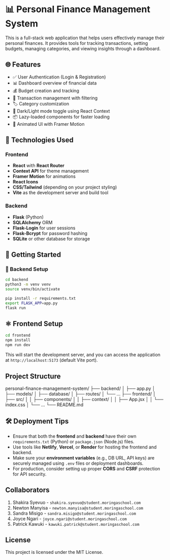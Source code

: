 # 📊 Personal Finance Management System

This is a full-stack web application that helps users effectively manage their personal finances. It provides tools for tracking transactions, setting budgets, managing categories, and viewing insights through a dashboard.

## 🌐 Features

- ✅ User Authentication (Login & Registration)
- 📊 Dashboard overview of financial data
- 💰 Budget creation and tracking
- 📄 Transaction management with filtering
- 🏷️ Category customization
- 🌙 Dark/Light mode toggle using React Context
- 📦 Lazy-loaded components for faster loading
- 🎨 Animated UI with Framer Motion


## 🧩 Technologies Used

### Frontend
- **React** with **React Router**
- **Context API** for theme management
- **Framer Motion** for animations
- **React Icons**
- **CSS/Tailwind** (depending on your project styling)
- **Vite** as the development server and build tool

### Backend
- **Flask** (Python)
- **SQLAlchemy** ORM
- **Flask-Login** for user sessions
- **Flask-Bcrypt** for password hashing
- **SQLite** or other database for storage


## 🏁 Getting Started

### 🐍 Backend Setup

```bash
cd backend
python3 -m venv venv
source venv/bin/activate

pip install -r requirements.txt
export FLASK_APP=app.py
flask run
```

## ⚛️ Frontend Setup

```bash
cd frontend
npm install
npm run dev
```
This will start the development server, and you can access the application at `http://localhost:5173` (default Vite port).

## Project Structure
personal-finance-management-system/
├── backend/
│   ├── app.py
│   ├── models/
│   ├── database/
│   ├── routes/
│   └── ...
├── frontend/
│   ├── src/
│   │   ├── components/
│   │   ├── context/
│   │   ├── App.jsx
│   │   └── index.css
│   └── ...
└── README.md

## 🛠️ Deployment Tips

- Ensure that both the **frontend** and **backend** have their own `requirements.txt` (Python) or `package.json` (Node.js) files.
- Use tools like **Netlify**, **Vercel**, or **Render** for hosting the frontend and backend.
- Make sure your **environment variables** (e.g., DB URL, API keys) are securely managed using `.env` files or deployment dashboards.
- For production, consider setting up proper **CORS** and **CSRF** protection for API security.

## Collaborators
1. Shakira Syevuo - `shakira.syevuo@student.moringaschool.com`
2. Newton Manyisa - `newton.manyisa@student.moringaschool.com`
3. Sandra Misigo - `sandra.misigo@student.moringaschool.com`
4. Joyce Ngari - `joyce.ngari@student.moringaschool.com`
5. Patrick Kawuki - `kawuki.patrick@student.moringaschool.com`

## License
This project is licensed under the MIT License.
